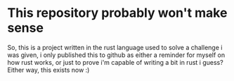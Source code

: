 # This repository probably won't make sense
So, this is a project written in the rust language used to solve a challenge i was given, i only published this to github as either a reminder for myself on how rust works, or just to prove i'm capable of writing a bit in rust i guess? Either way, this exists now :)